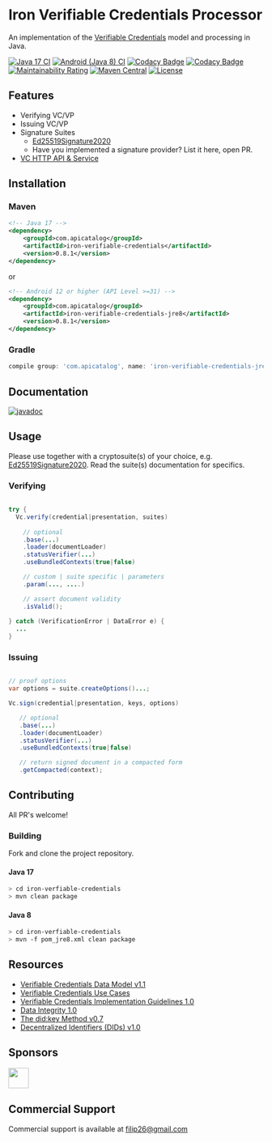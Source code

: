 # Iron Verifiable Credentials Processor

An implementation of the [Verifiable Credentials](https://www.w3.org/TR/vc-data-model/) model and processing in Java.

[![Java 17 CI](https://github.com/filip26/iron-verifiable-credentials/actions/workflows/java17-build.yml/badge.svg)](https://github.com/filip26/iron-verifiable-credentials/actions/workflows/java17-build.yml)
[![Android (Java 8) CI](https://github.com/filip26/iron-verifiable-credentials/actions/workflows/java8-build.yml/badge.svg)](https://github.com/filip26/iron-verifiable-credentials/actions/workflows/java8-build.yml)
[![Codacy Badge](https://app.codacy.com/project/badge/Grade/806688cdb1d248e8b5cc2a67f6c2f0f8)](https://www.codacy.com/gh/filip26/iron-verifiable-credentials/dashboard?utm_source=github.com&amp;utm_medium=referral&amp;utm_content=filip26/iron-verifiable-credentials&amp;utm_campaign=Badge_Grade)
[![Codacy Badge](https://app.codacy.com/project/badge/Coverage/806688cdb1d248e8b5cc2a67f6c2f0f8)](https://www.codacy.com/gh/filip26/iron-verifiable-credentials/dashboard?utm_source=github.com&utm_medium=referral&utm_content=filip26/iron-verifiable-credentials&utm_campaign=Badge_Coverage)
[![Maintainability Rating](https://sonarcloud.io/api/project_badges/measure?project=filip26_iron-verifiable-credentials&metric=sqale_rating)](https://sonarcloud.io/dashboard?id=filip26_iron-verifiable-credentials)
[![Maven Central](https://img.shields.io/maven-central/v/com.apicatalog/iron-verifiable-credentials.svg?label=Maven%20Central)](https://search.maven.org/search?q=g:%22com.apicatalog%22%20AND%20a:%22iron-verifiable-credentials%22)
[![License](https://img.shields.io/badge/License-Apache%202.0-blue.svg)](https://opensource.org/licenses/Apache-2.0)

## Features

* Verifying VC/VP   
* Issuing VC/VP
* Signature Suites
  * [Ed25519Signature2020](https://github.com/filip26/iron-ed25519-cryptosuite-2020)
  * Have you implemented a signature provider? List it here, open PR.
* [VC HTTP API & Service](https://github.com/filip26/iron-vc-api)

## Installation

### Maven

```xml
<!-- Java 17 -->
<dependency>
    <groupId>com.apicatalog</groupId>
    <artifactId>iron-verifiable-credentials</artifactId>
    <version>0.8.1</version>
</dependency>

```

or

```xml
<!-- Android 12 or higher (API Level >=31) -->
<dependency>
    <groupId>com.apicatalog</groupId>
    <artifactId>iron-verifiable-credentials-jre8</artifactId>
    <version>0.8.1</version>
</dependency>
```

### Gradle

```gradle
compile group: 'com.apicatalog', name: 'iron-verifiable-credentials-jre8', version: '0.8.1'
```

## Documentation

[![javadoc](https://javadoc.io/badge2/com.apicatalog/iron-verifiable-credentials/javadoc.svg)](https://javadoc.io/doc/com.apicatalog/iron-verifiable-credentials)

## Usage

Please use together with a cryptosuite(s) of your choice, e.g. [Ed25519Signature2020](https://github.com/filip26/iron-ed25519-cryptosuite-2020). Read the suite(s) documentation for specifics.

### Verifying 

```java

try {
  Vc.verify(credential|presentation, suites)
      
    // optional
    .base(...)
    .loader(documentLoader) 
    .statusVerifier(...)
    .useBundledContexts(true|false)

    // custom | suite specific | parameters
    .param(..., ....)

    // assert document validity
    .isValid();
    
} catch (VerificationError | DataError e) {
  ...
}

```

### Issuing

```java

// proof options
var options = suite.createOptions()...;

Vc.sign(credential|presentation, keys, options)

   // optional
   .base(...)
   .loader(documentLoader) 
   .statusVerifier(...)
   .useBundledContexts(true|false)

   // return signed document in a compacted form
   .getCompacted(context);

```

## Contributing

All PR's welcome!

### Building

Fork and clone the project repository.

#### Java 17
```bash
> cd iron-verfiable-credentials
> mvn clean package
```

#### Java 8
```bash
> cd iron-verfiable-credentials
> mvn -f pom_jre8.xml clean package
```

## Resources
* [Verifiable Credentials Data Model v1.1](https://www.w3.org/TR/vc-data-model/)
* [Verifiable Credentials Use Cases](https://www.w3.org/TR/vc-use-cases/)
* [Verifiable Credentials Implementation Guidelines 1.0](https://www.w3.org/TR/vc-imp-guide/)
* [Data Integrity 1.0](https://w3c-ccg.github.io/data-integrity-spec/)
* [The did:key Method v0.7](https://w3c-ccg.github.io/did-method-key/)
* [Decentralized Identifiers (DIDs) v1.0](https://www.w3.org/TR/did-core/)

## Sponsors

<a href="https://github.com/digitalbazaar">
  <img src="https://avatars.githubusercontent.com/u/167436?s=200&v=4" width="40" />
</a> 

## Commercial Support
Commercial support is available at filip26@gmail.com
